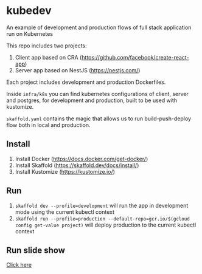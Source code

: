 # kubedev

An example of development and production flows of full stack application run on Kubernetes

This repo includes two projects:

1. Client app based on CRA (https://github.com/facebook/create-react-app)
2. Server app based on NestJS (https://nestjs.com/)

Each project includes development and production Dockerfiles.

Inside `infra/k8s` you can find kubernetes configurations of client, server and postgres, for development and production, built to be used with kustomize.

`skaffold.yaml` contains the magic that allows us to run build-push-deploy flow both in local and production.

## Install

1. Install Docker (https://docs.docker.com/get-docker/)
2. Install Skaffold (https://skaffold.dev/docs/install/)
3. Install Kustomize (https://kustomize.io/)

## Run

1. `skaffold dev --profile=development` will run the app in development mode using the current kubectl context
2. `skaffold run --profile=production --default-repo=gcr.io/$(gcloud config get-value project)` will deploy production to the current kubectl context

## Run slide show

[Click here](https://github.com/naorye/kubedev/tree/master/slide)
